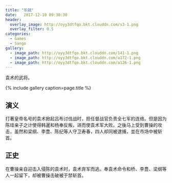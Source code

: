 ```yaml
---
title: "乐就"
date:   2017-12-10 09:30:30
header:
  overlay_image: http://oyy3dtfqo.bkt.clouddn.com/s3-1.png
  overlay_filter: 0.5
categories:
  - Games
  - Sango
gallery:
  - image_path: http://oyy3dtfqo.bkt.clouddn.com/141-1.png
  - image_path: http://oyy3dtfqo.bkt.clouddn.com/a172-1.png
  - image_path: http://oyy3dtfqo.bkt.clouddn.com/a126-1.png
---
```


袁术的武将。

{% include gallery caption=page.title %}

## 演义

打著皇帝名号的袁术掀起吕布讨伐战时，担任督战官负责全七军的连络。但是因为陈珪亲子之计使得韩暹和杨奉反叛，进而使袁术军大败。之後马上受到曹操的攻击，虽然和梁纲、李豊、陈纪等人守卫寿春，四人却同被逮捕，並在市场中被斩首。

## 正史

在曹操亲自迎击入侵陈的袁术时，袁术弃军而逃。奉袁术命令和桥、李豊、梁纲等人一起留下，却被曹操击破被于禁斩首。